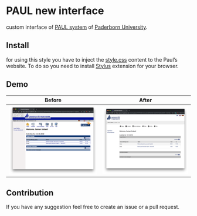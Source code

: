 # PAUL new interface
custom interface of [PAUL system](https://paul.uni-paderborn.de) of [Paderborn University](https://uni-paderborn.de).

## Install
for using this style you have to inject the [style.css](./style.css) content to the Paul’s website.
To do so you need to install [Stylus](https://add0n.com/stylus.html) extension for your browser.

## Demo
|Before                       |After                     |
|:---------------------------:|:------------------------:|
|![before](./demo/before.png) |![after](./demo/after.png)|

## Contribution
If you have any suggestion feel free to create an issue or a pull request.